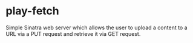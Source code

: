 # play-fetch
Simple Sinatra web server which allows the user to upload a content to a URL via a PUT request and retrieve it via GET request.

